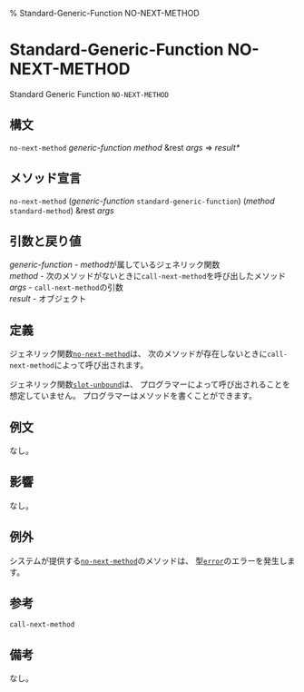 % Standard-Generic-Function NO-NEXT-METHOD

# Standard-Generic-Function NO-NEXT-METHOD


Standard Generic Function `NO-NEXT-METHOD`


## 構文

`no-next-method` *generic-function* *method* &rest *args* => *result\**


## メソッド宣言

`no-next-method` (*generic-function* `standard-generic-function`)
 (*method* `standard-method`) &rest *args*


## 引数と戻り値

*generic-function* - *method*が属しているジェネリック関数  
*method* - 次のメソッドがないときに`call-next-method`を呼び出したメソッド  
*args* - `call-next-method`の引数  
*result* - オブジェクト


## 定義

ジェネリック関数[`no-next-method`](7.7.no-next-method.html)は、
次のメソッドが存在しないときに`call-next-method`によって呼び出されます。

ジェネリック関数[`slot-unbound`](7.7.slot-unbound.html)は、
プログラマーによって呼び出されることを想定していません。
プログラマーはメソッドを書くことができます。

## 例文

なし。


## 影響

なし。


## 例外

システムが提供する[`no-next-method`](7.7.no-next-method.html)のメソッドは、
型[`error`](9.2.error-condition.html)のエラーを発生します。


## 参考

`call-next-method`


## 備考

なし。

